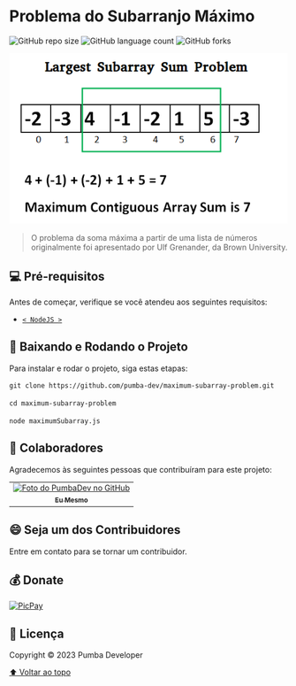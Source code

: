 # Problema do Subarranjo Máximo

![GitHub repo size](https://img.shields.io/github/repo-size/pumba-dev/maximum-subarray-problem?style=for-the-badge)
![GitHub language count](https://img.shields.io/github/languages/count/pumba-dev/maximum-subarray-problem?style=for-the-badge)
![GitHub forks](https://img.shields.io/github/forks/pumba-dev/maximum-subarray-problem?style=for-the-badge)

<img src="algorithm-img.png" alt="exemplo da saída do algoritmo em uma lista qualquer.">

> O problema da soma máxima a partir de uma lista de números originalmente foi apresentado por Ulf Grenander, da Brown University.

## 💻 Pré-requisitos

Antes de começar, verifique se você atendeu aos seguintes requisitos:

- [`< NodeJS >`](https://nodejs.org/)

## 🚀 Baixando e Rodando o Projeto

Para instalar e rodar o projeto, siga estas etapas:

```
git clone https://github.com/pumba-dev/maximum-subarray-problem.git

cd maximum-subarray-problem

node maximumSubarray.js
```

## 🤝 Colaboradores

Agradecemos às seguintes pessoas que contribuíram para este projeto:

<table>
  <tr>
    <td align="center">
      <a href="https://github.com/pumba-dev">
        <img src="https://static.wikia.nocookie.net/disneypt/images/c/cf/It_means_no_worries.png/revision/latest?cb=20200128144126&path-prefix=pt" width="100px;" alt="Foto do PumbaDev no GitHub"/><br>
        <sub>
          <b>Eu Mesmo</b>
        </sub>
      </a>
    </td>
  </tr>
</table>

## 😄 Seja um dos Contribuidores<br>

Entre em contato para se tornar um contribuidor.

## 💰 Donate

[![PicPay](https://img.shields.io/badge/PicPay-%40PumbaDev%20-brightgreen)](https://picpay.me/pumbadev)

## 📝 Licença

Copyright © 2023 Pumba Developer

[⬆ Voltar ao topo](#maximum-subarray-problem)<br>
